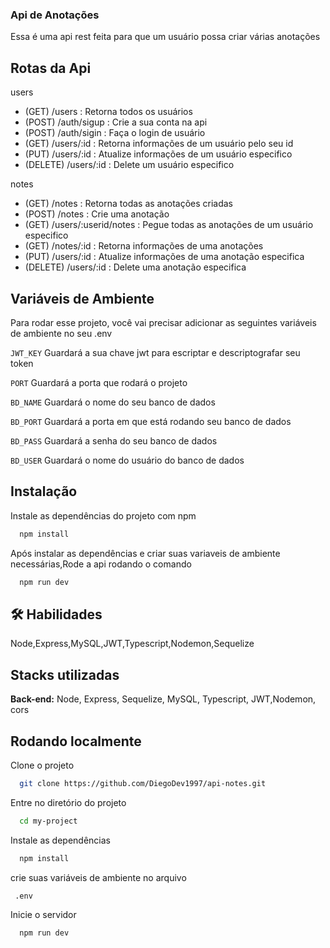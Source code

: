 
### Api de Anotações

Essa é uma api rest feita para que um usuário possa criar várias anotações


## Rotas da Api

users
- (GET)  /users : Retorna todos os usuários
- (POST) /auth/sigup : Crie a sua conta na api
- (POST) /auth/sigin : Faça o login de usuário
- (GET)  /users/:id : Retorna informações de um usuário pelo seu id
- (PUT)  /users/:id : Atualize informações de um usuário especifico
- (DELETE) /users/:id : Delete um usuário especifico

notes
- (GET)  /notes : Retorna todas as anotações criadas
- (POST) /notes : Crie uma anotação
- (GET) /users/:userid/notes : Pegue todas as anotações de um usuário especifico
- (GET)  /notes/:id : Retorna informações de uma anotações
- (PUT)  /users/:id : Atualize informações de uma anotação especifica
- (DELETE) /users/:id : Delete uma anotação especifica
## Variáveis de Ambiente

Para rodar esse projeto, você vai precisar adicionar as seguintes variáveis de ambiente no seu .env

`JWT_KEY`
Guardará a sua chave jwt para escriptar e descriptografar seu token

`PORT`
Guardará a porta que rodará o projeto

`BD_NAME`
Guardará o nome do seu banco de dados

`BD_PORT`
Guardará a porta em que está rodando seu banco de dados

`BD_PASS`
Guardará a senha do seu banco de dados

`BD_USER`
Guardará o nome do usuário do banco de dados



## Instalação

Instale as dependências do projeto com  npm

```bash
  npm install 
```
Após instalar as dependências e criar suas variaveis de ambiente necessárias,Rode a api rodando o comando

```bash
  npm run dev
```
## 🛠 Habilidades
Node,Express,MySQL,JWT,Typescript,Nodemon,Sequelize


## Stacks utilizadas

**Back-end:** Node, Express, Sequelize, MySQL, Typescript, JWT,Nodemon, cors


## Rodando localmente

Clone o projeto

```bash
  git clone https://github.com/DiegoDev1997/api-notes.git
```

Entre no diretório do projeto

```bash
  cd my-project
```

Instale as dependências

```bash
  npm install
```
crie suas variáveis de ambiente no arquivo

```bash
 .env
```

Inicie o servidor

```bash
  npm run dev
```

